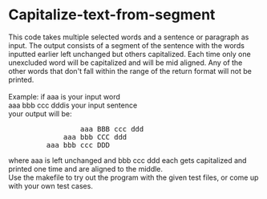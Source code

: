 # Capitalize-text-from-segment
This code takes multiple selected words and a sentence or paragraph as input. The output consists of a segment of the sentence with the words inputted earlier left unchanged but others capitalized. Each time only one unexcluded word will be capitalized and will be mid aligned. Any of the other words that don't fall within the range of the return format will not be printed. <br /><br />
Example: if aaa is your input word <br />
aaa bbb ccc dddis your input sentence<br />
your output will be: <br />
<pre>
                 aaa BBB ccc ddd
             aaa bbb CCC ddd
         aaa bbb ccc DDD
</pre>
where aaa is left unchanged and bbb ccc ddd each gets capitalized and printed one time and are aligned to the middle.
<br />
Use the makefile to try out the program with the given test files, or come up with your own test cases.
